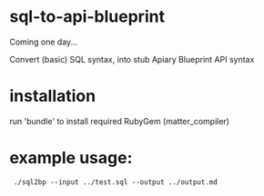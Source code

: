 sql-to-api-blueprint
====================

Coming one day...

Convert (basic) SQL syntax, into stub Apiary Blueprint API syntax

# installation
run 'bundle' to install required RubyGem (matter_compiler)


# example usage:
```
 ./sql2bp --input ../test.sql --output ../output.md
 ````